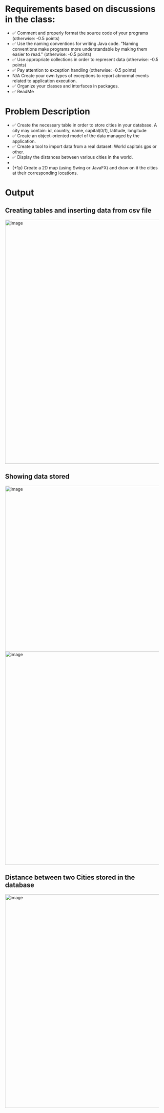 # Requirements based on discussions in the class:

- ✅ Comment and properly format the source code of your programs (otherwise: -0.5 points)
- ✅ Use the naming conventions for writing Java code. "Naming conventions make programs more understandable by making them
  easier to read." (otherwise: -0.5 points)
- ✅ Use appropriate collections in order to represent data (otherwise: -0.5 points)
- ✅ Pay attention to exception handling (otherwise: -0.5 points)
- N/A Create your own types of exceptions to report abnormal events related to application execution.
- ✅ Organize your classes and interfaces in packages.
- ✅ ReadMe

# Problem Description

- ✅ Create the necessary table in order to store cities in your database. A city may contain: id, country, name, capital(0/1), latitude, longitude
- ✅ Create an object-oriented model of the data managed by the application.
- ✅ Create a tool to import data from a real dataset: World capitals gps or other.
- ✅ Display the distances between various cities in the world.
-
- (+1p) Create a 2D map (using Swing or JavaFX) and draw on it the cities at their corresponding locations.

# Output

## Creating tables and inserting data from csv file
<img width="800" alt="image" src="https://user-images.githubusercontent.com/61457770/165341831-3eee5f1d-c6d8-4455-a8b7-01d1b60dbe0c.png">

## Showing data stored

<img width="542" alt="image" src="https://user-images.githubusercontent.com/61457770/165341980-cdba004c-cd49-4a4c-a0e9-a4d98fb712aa.png">

<img width="700" alt="image" src="https://user-images.githubusercontent.com/61457770/165342043-a735469f-c645-470a-9163-5feb7465a323.png">

## Distance between two Cities stored in the database

<img width="700" alt="image" src="https://user-images.githubusercontent.com/61457770/165354023-a0059daf-9931-4fb2-b829-8d254f179c19.png">

